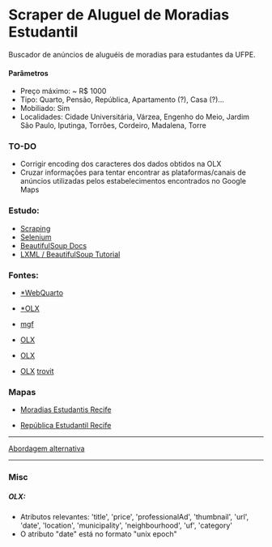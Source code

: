 # Scraper de Aluguel de Moradias Estudantil

Buscador de anúncios de aluguéis de moradias para estudantes da UFPE.

#### Parâmetros

- Preço máximo: ~ R$ 1000
- Tipo: Quarto, Pensão, República, Apartamento (?), Casa (?)...
- Mobiliado: Sim
- Localidades: Cidade Universitária, Várzea, Engenho do Meio, Jardim São Paulo, Iputinga, Torrões, Cordeiro, Madalena, Torre

### TO-DO

- Corrigir encoding dos caracteres dos dados obtidos na OLX
- Cruzar informações para tentar encontrar as plataformas/canais de anúncios utilizadas pelos estabelecimentos encontrados no Google Maps

### Estudo:

- [Scraping](https://www.scrapehero.com/web-scraping-with-pandas/)
- [Selenium](https://selenium-python.readthedocs.io/getting-started.html)
- [BeautifulSoup Docs](https://beautiful-soup-4.readthedocs.io/en/latest/)
- [LXML / BeautifulSoup Tutorial](https://www.datacamp.com/tutorial/web-scraping-using-python)

### Fontes:

- [*WebQuarto](https://www.webquarto.com.br/busca/quartos/recife-pe/Cordeiro|V%C3%A1rzea|Torre|Torr%C3%B5es|Madalena|Iputinga?price_range[]=0,2200&has_photo=0&smokers_allowed=0&children_allowed=0&pets_allowed=0&drinks_allowed=0&visitors_allowed=0&couples_allowed=0)

- [*OLX](https://www.olx.com.br/imoveis/aluguel/estado-pe/grande-recife/recife?pe=2000&ret=1020&ret=1060&ret=1040&sd=3747&sd=3778&sd=3766&sd=3764&sd=3762)

- [mgf](https://www.mgfimoveis.com.br/aluguel/quarto/pe-recife-cidade-universitaria)


- [OLX](https://www.olx.com.br/estado-pe?q=aluguel%20quartos&cg=1000)

- [OLX](https://www.olx.com.br/imoveis/aluguel/aluguel-de-quartos/estado-pe?q=aluguel%20quartos)

- [OLX](https://www.olx.com.br/imoveis/aluguel/estado-pe/grande-recife/recife/cidade-universitaria?pe=2000&ret=1020&ret=1060&ret=1040)
[trovit](https://imoveis.trovit.com.br/alugar-quarto-recife)


### Mapas

- [Moradias Estudantis Recife](https://www.google.com/search?sca_esv=ea85460ec5208a83&tbs=lf:1,lf_ui:2&tbm=lcl&q=moradias+estudantis+recife&rflfq=1&num=10&sa=X&ved=2ahUKEwik5rzu5L-IAxWMq5UCHSdXDRkQjGp6BAgqEAE&biw=1858&bih=972#rlfi=hd:;si:;mv:[[-8.015099137973076,-34.911359265795404],[-8.085044181233394,-34.97736538232835]])

- [República Estudantil Recife](https://www.google.com/search?q=rep%C3%BAblica+estudantil+recife&sca_esv=ea85460ec5208a83&biw=896&bih=971&tbm=lcl&ei=_yfkZpydAqy_1sQPlrKl6A8&oq=republiestudantis+recife&gs_lp=Eg1nd3Mtd2l6LWxvY2FsIhhyZXB1YmxpZXN0dWRhbnRpcyByZWNpZmUqAggAMgcQABiABBgNMggQABgHGAgYHjIIEAAYgAQYogQyCBAAGIAEGKIEMggQABiABBiiBEibYlDdQVjNTnABeACQAQCYAb8BoAH-DKoBBDAuMTC4AQPIAQD4AQGYAgegApAIwgIIEAAYFhgeGA_CAgYQABgeGA_CAggQABgHGB4YD8ICBhAAGAgYHpgDAIgGAZIHAzEuNqAHoDg&sclient=gws-wiz-local#rlfi=hd:;si:;mv:[[-8.033457073050673,-34.92552083401562],[-8.068428905050208,-34.95852331247459]])

---

[Abordagem alternativa](https://queroquarto.com/)

---
### Misc

##### OLX:

- Atributos relevantes: 'title', 'price', 'professionalAd', 'thumbnail', 'url', 'date', 'location', 'municipality', 'neighbourhood', 'uf', 'category'
- O atributo "date" está no formato "unix epoch"
